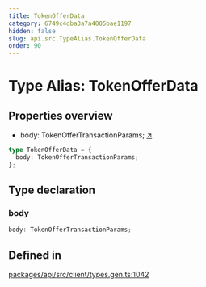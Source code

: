 ```yaml
---
title: TokenOfferData
category: 6749c4dba3a7a4005bae1197
hidden: false
slug: api.src.TypeAlias.TokenOfferData
order: 90
---
```


# Type Alias: TokenOfferData

## Properties overview

- body:  TokenOfferTransactionParams; [↗](#body)

```ts
type TokenOfferData = {
  body: TokenOfferTransactionParams;
};
```

## Type declaration

### body

```ts
body: TokenOfferTransactionParams;
```

## Defined in

[packages/api/src/client/types.gen.ts:1042](https://github.com/zkcloudworker/minatokens-lib/blob/main/packages/api/src/client/types.gen.ts#L1042)
